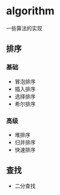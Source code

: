 # algorithm

一些算法的实现

## 排序

### 基础

- 冒泡排序
- 插入排序
- 选择排序
- 希尔排序

### 高级

- 堆排序
- 归并排序
- 快速排序

## 查找

- 二分查找